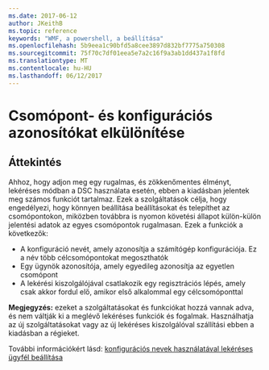 ```yaml
---
ms.date: 2017-06-12
author: JKeithB
ms.topic: reference
keywords: "WMF, a powershell, a beállítása"
ms.openlocfilehash: 5b9eea1c90bfd5a8cee3897d832bf7775a750308
ms.sourcegitcommit: 75f70c7df01eea5e7a2c16f9a3ab1dd437a1f8fd
ms.translationtype: MT
ms.contentlocale: hu-HU
ms.lasthandoff: 06/12/2017
---
```

# <a name="separation-of-node-and-configuration-ids"></a>Csomópont- és konfigurációs azonosítókat elkülönítése

## <a name="overview"></a>Áttekintés

Ahhoz, hogy adjon meg egy rugalmas, és zökkenőmentes élményt, lekéréses módban a DSC használata esetén, ebben a kiadásban jelentek meg számos funkciót tartalmaz. Ezek a szolgáltatások célja, hogy engedélyezi, hogy könnyen beállítása beállításokat és telepíthet az csomópontokon, miközben továbbra is nyomon követési állapot külön-külön jelentési adatok az egyes csomópontok rugalmasan. Ezek a funkciók a következők:

* A konfiguráció nevét, amely azonosítja a számítógép konfigurációja. Ez a név több célcsomópontokat megoszthatók 
* Egy ügynök azonosítója, amely egyedileg azonosítja az egyetlen csomópont
* A lekérési kiszolgálójával csatlakozik egy regisztrációs lépés, amely csak akkor fordul elő, amikor első alkalommal egy célcsomóponttal

**Megjegyzés:** ezeket a szolgáltatásokat és funkciókat hozzá vannak adva, és nem váltják ki a meglévő lekéréses funkciók és fogalmak. Használhatja az új szolgáltatásokat vagy az új lekéréses kiszolgálóval szállítási ebben a kiadásban a régieket.

További információkért lásd: [konfigurációs nevek használatával lekéréses ügyfél beállítása](https://msdn.microsoft.com/powershell/dsc/pullclientconfignames)

